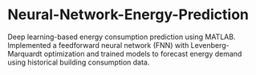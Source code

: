 # Neural-Network-Energy-Prediction
Deep learning-based energy consumption prediction using MATLAB. Implemented a feedforward neural network (FNN) with Levenberg-Marquardt optimization and trained models to forecast energy demand using historical building consumption data.
